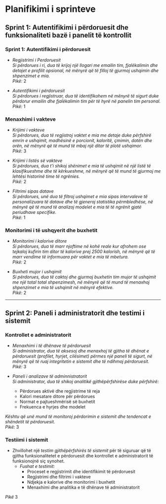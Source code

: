 # Planifikimi i sprinteve

## Sprint 1: Autentifikimi i përdoruesit dhe funksionaliteti bazë i panelit të kontrollit

### Sprint 1: Autentifikimi i përdoruesit
- *Regjistrimi i Perdoruesit*  
  *Si përdorues i ri, dua të krijoj një llogari me emailin tim, fjalëkalimin dhe detajet e profilit opsional, në mënyrë që të filloj të gjurmoj ushqimin dhe shpenzimet e mia.*  
  *Pikë:* 2

- *Autentifikimi i përdoruesit*  
  *Si përdorues i regjistruar, dua të identifikohem në mënyrë të sigurt duke përdorur emailin dhe fjalëkalimin tim për të hyrë në panelin tim personal.*  
  *Pikë:* 1

### Menaxhimi i vakteve
- *Krijimi i vakteve*  
  *Si përdorues, dua të regjistroj vaktet e mia me detaje duke përfshirë emrin e ushqimit, madhësinë e porcionit, kaloritë, çmimin, datën dhe orën, në mënyrë që të mund të mbaj një ditar të plotë ushqimor.*  
  *Pikë:* 3

- *Krijimi i listës së vakteve*  
  *Si përdorues, dua t'i shikoj shënimet e mia të ushqimit në një listë të klasifikueshme dhe të kërkueshme, në mënyrë që të mund të gjurmoj me lehtësi historinë time të ngrënies.*  
  *Pikë:* 2

- *Filtrimi sipas datave*  
  *Si përdorues, unë dua të filtroj ushqimet e mia sipas intervaleve të personalizuara të datave dhe të gjeneroj statistika përmbledhëse, në mënyrë që të mund të analizoj modelet e mia të të ngrënit gjatë periudhave specifike.*  
  *Pikë:* 1

### Monitorimi i të ushqyerit dhe buxhetit
- *Monitorimi i kalorive ditore*  
  *Si përdorues, dua të marr njoftime në kohë reale kur afrohem ose tejkaloj kufirin tim ditor të kalorive prej 2500 kalorish, në mënyrë që të marr vendime të informuara për vaktet e mia të mbetura.*  
  *Pikë:* 2

- *Buxheti mujor i ushqimit*  
  *Si përdorues, dua të caktoj dhe gjurmoj buxhetin tim mujor të ushqimit me një total total shpenzimesh, në mënyrë që të mund të menaxhoj shpenzimet e mia të ushqimit në mënyrë efektive.*  
  *Pikë:* 2

---

## Sprint 2: Paneli i administratorit dhe testimi i sistemit

### Kontrollet e administratorit
- *Menaxhimi i të dhënave të përdoruesit*  
  *Si administrator, dua të aksesoj dhe menaxhoj të gjitha të dhënat e përdoruesit (profilet, hyrjet, cilësimet) përmes një paneli të sigurt, në mënyrë që të ruaj integritetin e sistemit dhe të ndihmoj përdoruesit.*  
  *Pikë:* 3

- *Paneli i analizave të adminnistratorit*  
  *Si administrator, dua të shikoj analitikë gjithëpërfshirëse duke përfshirë:*
    - Përdorues aktivë dhe regjistrime të reja
    - Kalori mesatare ditore për përdorues
    - Normat e pajtueshmërisë së buxhetit
    - Frekuenca e hyrjes dhe modelet

*Kështu që unë mund të monitoroj përdorimin e sistemit dhe tendencat e shëndetit të përdoruesit.*  
      *Pikë:* 3

### Testiimi i sistemit
- Zhvillohet një *testim gjithëpërfshirës të sistemit* për të siguruar që të gjitha funksionalitetet e përdoruesit dhe kontrollet e administratorit të funksionojnë siç synohet.
    - *Fushat e testimit:*
        - Proceset e regjistrimit dhe identifikimit të përdoruesit
        - Regjistrimi dhe filtrimi i vakteve
        - Ndjekja e kalorive dhe monitorimi i buxhetit
        - Menaxhimi dhe analitika e të dhënave të administratorit

*Pikë* 3